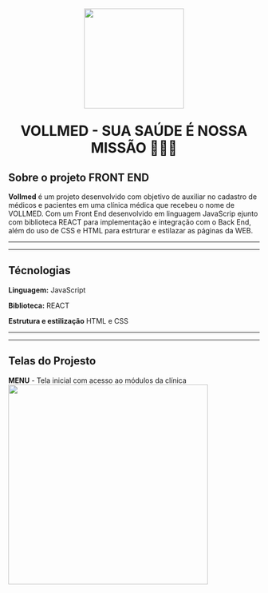 <h1 align = "center">
  <img src="https://github.com/user-attachments/assets/1af2db85-af1a-4225-ad03-1e091cf09450" width="200px" />
<p> VOLLMED - SUA SAÚDE É NOSSA MISSÃO 👨‍⚕️🏥</p>
</h1>

## Sobre o projeto FRONT END

**Vollmed** é um projeto desenvolvido com objetivo de auxiliar no cadastro de médicos e pacientes em uma clínica médica que recebeu o nome de VOLLMED. Com um Front End desenvolvido em linguagem JavaScrip ejunto com biblioteca REACT para implementação e integração com o Back End, além do uso de CSS e HTML para estrturar e estilazar as páginas da WEB.
<hr>
<hr>

## Técnologias 

**Linguagem:** JavaScript 

**Biblioteca:** REACT

**Estrutura e estilização** HTML e CSS
<hr>
<hr>

## Telas do Projesto 

**MENU** - Tela inicial com acesso ao módulos da clínica
 <img src="![Image](https://github.com/user-attachments/assets/344ff19a-81c2-4453-b197-db33b3509033)" width="400px" />


